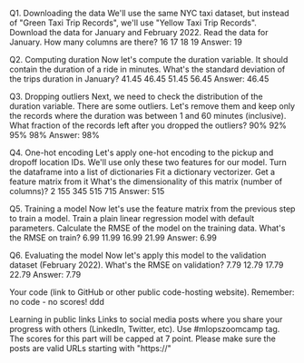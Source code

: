 Q1. Downloading the data
We'll use the same NYC taxi dataset, but instead of "Green Taxi Trip Records", we'll use "Yellow Taxi Trip Records". Download the data for January and February 2022. Read the data for January. How many columns are there?
16
17
18
19
Answer: 19


Q2. Computing duration
Now let's compute the duration variable. It should contain the duration of a ride in minutes. What's the standard deviation of the trips duration in January?
41.45
46.45
51.45
56.45
Answer: 46.45


Q3. Dropping outliers
Next, we need to check the distribution of the duration variable. There are some outliers. Let's remove them and keep only the records where the duration was between 1 and 60 minutes (inclusive). What fraction of the records left after you dropped the outliers?
90%
92%
95%
98%
Answer: 98%


Q4. One-hot encoding
Let's apply one-hot encoding to the pickup and dropoff location IDs. We'll use only these two features for our model. Turn the dataframe into a list of dictionaries
Fit a dictionary vectorizer. Get a feature matrix from it What's the dimensionality of this matrix (number of columns)?
2
155
345
515
715
Answer: 515


Q5. Training a model
Now let's use the feature matrix from the previous step to train a model. Train a plain linear regression model with default parameters. Calculate the RMSE of the model on the training data. What's the RMSE on train?
6.99
11.99
16.99
21.99
Answer: 6.99


Q6. Evaluating the model
Now let's apply this model to the validation dataset (February 2022). What's the RMSE on validation?
7.79
12.79
17.79
22.79
Answer: 7.79

Your code (link to GitHub or other public code-hosting website). Remember: no code - no scores!
ddd


Learning in public links
Links to social media posts where you share your progress with others (LinkedIn, Twitter, etc). Use #mlopszoomcamp tag. The scores for this part will be capped at 7 point. Please make sure the posts are valid URLs starting with "https://"